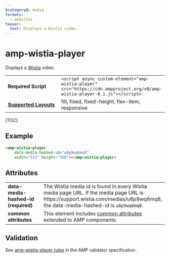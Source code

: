 ```yaml
---
$category@: media
formats:
  - websites
teaser:
  text: Displays a Wistia video.
---
```

<!---
Copyright 2018 The AMP HTML Authors. All Rights Reserved.

Licensed under the Apache License, Version 2.0 (the "License");
you may not use this file except in compliance with the License.
You may obtain a copy of the License at

      http://www.apache.org/licenses/LICENSE-2.0

Unless required by applicable law or agreed to in writing, software
distributed under the License is distributed on an "AS-IS" BASIS,
WITHOUT WARRANTIES OR CONDITIONS OF ANY KIND, either express or implied.
See the License for the specific language governing permissions and
limitations under the License.
-->

# amp-wistia-player

Displays a <a href="https://wistia.com">Wistia</a> video.

<table>
  <tr>
    <td width="40%"><strong>Required Script</strong></td>
    <td><code>&lt;script async custom-element="amp-wistia-player" src="https://cdn.ampproject.org/v0/amp-wistia-player-0.1.js">&lt;/script></code></td>
  </tr>
  <tr>
    <td class="col-fourty"><strong><a href="https://amp.dev/documentation/guides-and-tutorials/develop/style_and_layout/control_layout">Supported Layouts</a></strong></td>
    <td>fill, fixed, fixed-height, flex-item, responsive</td>
  </tr>
</table>

[TOC]

## Example

```html
<amp-wistia-player
    data-media-hashed-id="u8p9wq6mq8"
    width="512" height="360"></amp-wistia-player>
```

## Attributes

<table>
  <tr>
    <td width="40%"><strong>data-media-hashed-id (required)</strong></td>
    <td>The Wistia media id is found in every Wistia media page URL. If the media page URL is https://support.wistia.com/medias/u8p9wq6mq8, the data-media-hashed-id is <code>u8p9wq6mq8</code>.</td>
  </tr>
  <tr>
    <td width="40%"><strong>common attributes</strong></td>
    <td>This element includes <a href="https://amp.dev/documentation/guides-and-tutorials/learn/common_attributes">common attributes</a> extended to AMP components.</td>
  </tr>
</table>

## Validation

See [amp-wistia-player rules](validator-amp-wistia-player.protoascii) in the AMP validator specification.
